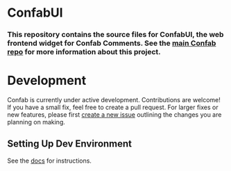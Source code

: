 # ConfabUI

### This repository contains the source files for ConfabUI, the web frontend widget for Confab Comments. See the [main Confab repo](https://github.com/nextguyover/Confab) for more information about this project.


# Development

Confab is currently under active development. Contributions are welcome! If you have a small fix, feel free to create a pull request. For larger fixes or new features, please first [create a new issue](https://github.com/nextguyover/ConfabUI/issues/new) outlining the changes you are planning on making. 

## Setting Up Dev Environment

See the [docs](https://docs.confabcomments.com/development/#setting-up-dev-environment) for instructions.
